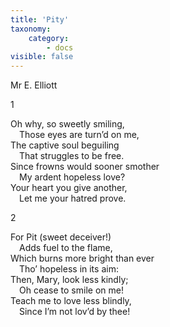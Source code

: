 ```yaml
---
title: 'Pity'
taxonomy:
    category:
        - docs
visible: false
---
```


<div class="author">Mr E. Elliott</div>

1

Oh why, so sweetly smiling,  
&emsp;Those eyes are turn’d on me,  
The captive soul beguiling  
&emsp;That struggles to be free.  
Since frowns would sooner smother  
&emsp;My ardent hopeless love?  
Your heart you give another,  
&emsp;Let me your hatred prove.

2

For Pit (sweet deceiver!)  
&emsp;Adds fuel to the flame,  
Which burns more bright than ever  
&emsp;Tho’ hopeless in its aim:  
Then, Mary, look less kindly;  
&emsp;Oh cease to smile on me!  
Teach me to love less blindly,  
&emsp;Since I’m not lov’d by thee!